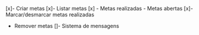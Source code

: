 [x]- Criar metas
[x]- Listar metas
[x]    - Metas realizadas
    - Metas abertas
[x]- Marcar/desmarcar metas realizadas
- Remover metas
[]- Sistema de mensagens